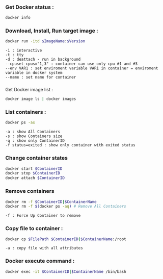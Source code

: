 
### Get Docker status :
```bash
docker info 
```

### Download, Install, Run target image : 
```bash
docker run -itd $ImageName:$Version
```
```
-i : interactive
-t : tty
-d : deattach - run in background
--cpuset-cpus="1,3" : container can use only cpu #1 and #3
--env VAR1 : set enviroment variable VAR1 in container = enviroment variable in docker system
--name : set name for container
```

### 
Get Docker image list :
```bash
docker image ls | docker images
```

### List containers :
```bash
docker ps -as
```
```
-a : show All Containers
-s : show Containers size
-q : show only ContainerID
-f status=exited : show only container with exited status
```

### Change container states
```bash
docker start $ContainerID
docker stop $ContainerID
docker attach $ContainerID
```

### Remove containers
```bash
docker rm -f $ContainerID|$ContainerName
docker rm -f $(docker ps -aq) # Remove All Containers
```
```
-f : Force Up Container to remove
```

### Copy file to container :
```bash
docker cp $FilePath $ContainerID|$ContainerName:/root
```
```
-a : copy file with all attributes
```

### Docker execute command :
```bash
docker exec -it $ContainerID|$ContainerName /bin/bash
```

